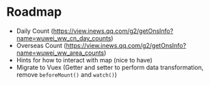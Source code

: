 # Roadmap #
* Daily Count (https://view.inews.qq.com/g2/getOnsInfo?name=wuwei_ww_cn_day_counts)
* Overseas Count (https://view.inews.qq.com/g2/getOnsInfo?name=wuwei_ww_area_counts)
* Hints for how to interact with map (nice to have)
* Migrate to Vuex (Getter and setter to perform data transformation, remove `beforeMount()` and `watch()`)
